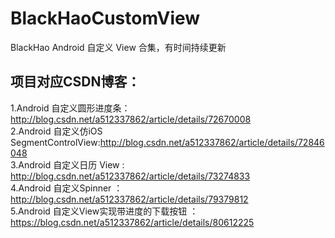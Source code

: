 # BlackHaoCustomView
BlackHao Android 自定义 View 合集，有时间持续更新<br>
## 项目对应CSDN博客：<br>
1.Android 自定义圆形进度条：http://blog.csdn.net/a512337862/article/details/72670008<br>
2.Android 自定义仿iOS SegmentControlView:http://blog.csdn.net/a512337862/article/details/72846048<br>
3.Android 自定义日历 View : http://blog.csdn.net/a512337862/article/details/73274833<br>
4.Android 自定义Spinner ： http://blog.csdn.net/a512337862/article/details/79379812<br>
5.Android 自定义View实现带进度的下载按钮 ：https://blog.csdn.net/a512337862/article/details/80612225<br>
